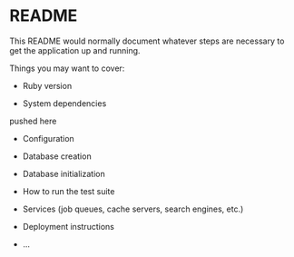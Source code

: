 # README

This README would normally document whatever steps are necessary to get the
application up and running.

Things you may want to cover:

* Ruby version

* System dependencies






 pushed here
* Configuration

* Database creation

* Database initialization

* How to run the test suite

* Services (job queues, cache servers, search engines, etc.)

* Deployment instructions

* ...
